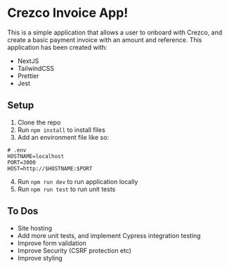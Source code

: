 # Crezco Invoice App!

This is a simple application that allows a user to onboard with Crezco, and create a basic payment invoice with an amount and reference. This application has been created with:

- NextJS
- TailwindCSS
- Prettier
- Jest

## Setup

1.  Clone the repo
2.  Run `npm install` to install files
3.  Add an environment file like so:

```
# .env
HOSTNAME=localhost
PORT=3000
HOST=http://$HOSTNAME:$PORT
```

4.  Run `npm run dev` to run application locally
5.  Run `npm run test` to run unit tests

## To Dos

- Site hosting
- Add more unit tests, and implement Cypress integration testing
- Improve form validation
- Improve Security (CSRF protection etc)
- Improve styling
